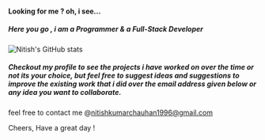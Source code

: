 #### Looking for me ? oh, i see...
##### Here you go , i am a Programmer & a Full-Stack Developer

![Nitish's GitHub stats](https://github-readme-stats.vercel.app/api?username=NKrChauhan&show_icons=true&theme=dracula&hide_title=true)

##### Checkout my profile to see the projects i have worked on over the time or not its your choice, but feel free to suggest ideas and suggestions to improve the existing work that i did over the email address given below or any idea you want to collaborate.

feel free to contact me @nitishkumarchauhan1996@gmail.com 

Cheers, Have a great day !
